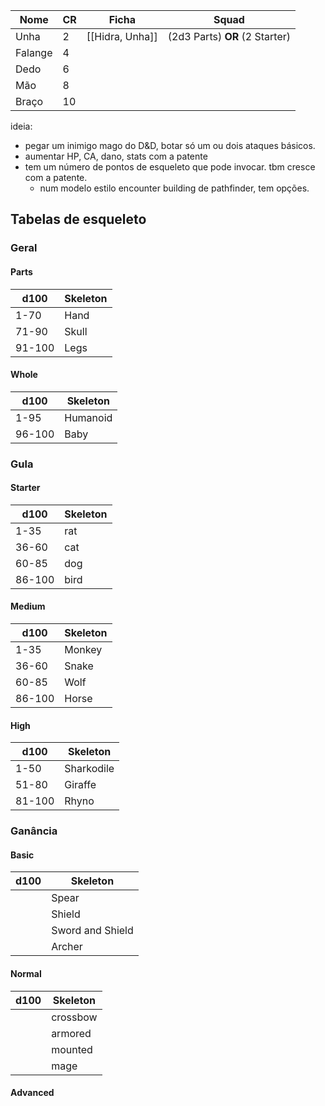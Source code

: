 | Nome    | CR  | Ficha           | Squad                |
| ------- | --- | --------------- | -------------------- |
| Unha    | 2   | [[Hidra, Unha]] | (2d3 Parts) **OR** (2 Starter) |
| Falange | 4   |                 |                      |
| Dedo    | 6   |                 |                      |
| Mão     | 8   |                 |                      |
| Braço   | 10  |                 |                      |



ideia:
- pegar um inimigo mago do D&D, botar só um ou dois ataques básicos.
- aumentar HP, CA, dano, stats com a patente
- tem um número de pontos de esqueleto que pode invocar. tbm cresce com a patente.
	- num modelo estilo encounter building de pathfinder, tem opções.


## Tabelas de esqueleto

### Geral
#### Parts
| d100   | Skeleton |
| ------ | -------- |
| 1-70   | Hand     |
| 71-90  | Skull    |
| 91-100 | Legs     |

#### Whole
| d100   | Skeleton |
| ------ | -------- |
| 1-95   | Humanoid |
| 96-100 | Baby     |

### Gula
#### Starter
| d100   | Skeleton |
| ------ | -------- |
| 1-35   | rat      |
| 36-60  | cat      |
| 60-85  | dog      |
| 86-100 | bird     |

#### Medium
| d100   | Skeleton |
| ------ | -------- |
| 1-35   | Monkey   |
| 36-60  | Snake    |
| 60-85  | Wolf     |
| 86-100 | Horse    |

#### High
| d100   | Skeleton   |
| ------ | ---------- |
| 1-50   | Sharkodile |
| 51-80  | Giraffe    |
| 81-100 | Rhyno      |

### Ganância
#### Basic
| d100 | Skeleton         |
| ---- | ---------------- |
|      | Spear            |
|      | Shield           |
|      | Sword and Shield |
|      | Archer           |

#### Normal
| d100 | Skeleton |
| ---- | -------- |
|      | crossbow |
|      | armored  |
|      | mounted  |
|      | mage     |

#### Advanced

